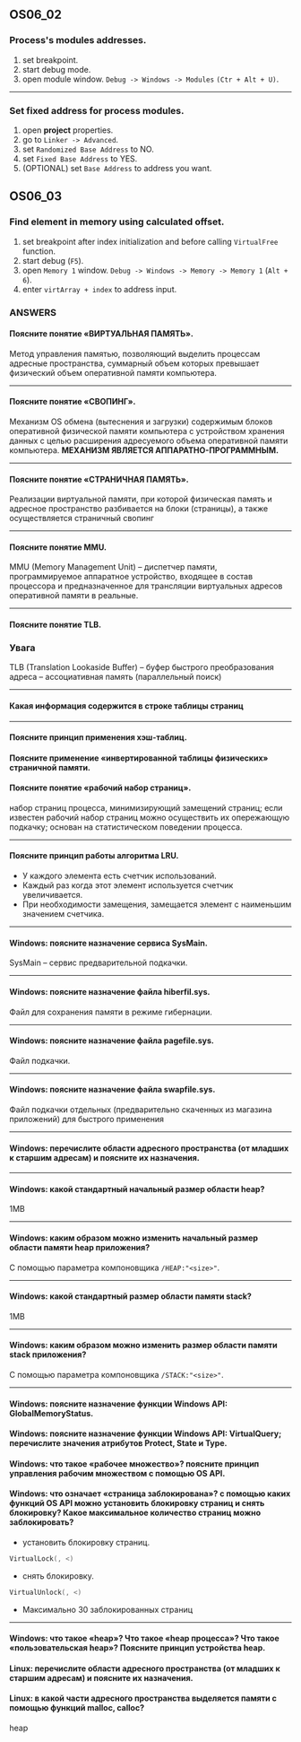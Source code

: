 ## OS06_02

### Process's modules addresses.

1. set breakpoint.
2. start debug mode.
3. open module window. `Debug -> Windows -> Modules` `(Ctr + Alt + U)`.
---
### Set fixed address for process modules.

1. open **project** properties. 
2. go to `Linker -> Advanced`.
3. set `Randomized Base Address` to NO.
4. set `Fixed Base Address` to YES.
5. (OPTIONAL) set `Base Address` to address you want.

## OS06_03

### Find element in memory using calculated offset.

1. set breakpoint after index initialization and before calling `VirtualFree` function.
2. start debug (`F5`).
3. open `Memory 1` window. `Debug -> Windows -> Memory -> Memory 1` (`Alt + 6`).
4. enter `virtArray + index` to address input.

### ANSWERS

#### Поясните понятие «ВИРТУАЛЬНАЯ ПАМЯТЬ».

Метод управления памятью,
позволяющий выделить процессам адресные
пространства, суммарный объем которых превышает
физический объем оперативной памяти компьютера.

---
#### Поясните понятие «СВОПИНГ».

Механизм OS обмена (вытеснения и
загрузки) содержимым блоков оперативной физической
памяти компьютера с устройством хранения данных с
целью расширения адресуемого объема оперативной памяти
компьютера. **МЕХАНИЗМ ЯВЛЯЕТСЯ АППАРАТНО-ПРОГРАММНЫМ.**

---
#### Поясните понятие «СТРАНИЧНАЯ ПАМЯТЬ».

Реализации виртуальной памяти,
при которой физическая память и адресное пространство
разбивается на блоки (страницы), а также осуществляется
страничный свопинг

---
#### Поясните понятие MMU.

MMU (Memory Management Unit) – диспетчер памяти, 
программируемое аппаратное устройство, входящее в
состав процессора и предназначенное для трансляции
виртуальных адресов оперативной памяти в реальные.

---
#### Поясните понятие TLB.


### Увага

TLB (Translation Lookaside Buffer) – буфер быстрого
преобразования адреса – ассоциативная память
(параллельный поиск)

---
#### Какая информация содержится в строке таблицы страниц



---
#### Поясните принцип применения хэш-таблиц.
#### Поясните применение «инвертированной таблицы физических» страничной памяти.
#### Поясните понятие «рабочий набор страниц».

набор страниц процесса, минимизирующий замещений страниц;
если известен рабочий набор страниц можно осуществить их опережающую подкачку;
основан на статистическом поведении процесса.

---
#### Поясните принцип работы алгоритма LRU.

- У каждого элемента есть счетчик использований.
- Каждый раз когда этот элемент используется счетчик увеличивается.
- При необходимости замещения, замещается элемент с наименьшим значением счетчика. 

---
#### Windows: поясните назначение сервиса SysMain.

SysMain – сервис предварительной подкачки.

---
#### Windows: поясните назначение файла hiberfil.sys.

Файл для сохранения памяти в режиме гибернации.

---
#### Windows: поясните назначение файла pagefile.sys.

Файл подкачки.

---
#### Windows: поясните назначение файла swapfile.sys.

Файл подкачки отдельных (предварительно скаченных из магазина приложений) для быстрого
применения

---
#### Windows: перечислите области адресного пространства (от младших к старшим адресам) и поясните их назначения.



---
#### Windows: какой стандартный начальный размер области heap?

1MB

---
#### Windows: каким образом можно изменить начальный размер области памяти heap приложения?

С помощью параметра компоновщика `/HEAP:"<size>"`.

---
#### Windows: какой стандартный размер области памяти stack?

1MB

---
#### Windows: каким образом можно изменить размер области памяти stack приложения?

С помощью параметра компоновщика `/STACK:"<size>"`.

---
#### Windows: поясните назначение функции Windows API: GlobalMemoryStatus.
#### Windows: поясните назначение функции Windows API: VirtualQuery; перечислите значения атрибутов Protect, State и Type.
#### Windows: что такое «рабочее множество»? поясните принцип управления рабочим множеством с помощью OS API.
#### Windows: что означает «страница заблокирована»? с помощью каких функций OS API можно установить блокировку страниц и снять блокировку? Какое максимальное количество страниц можно заблокировать?

- установить блокировку страниц.

```c++
VirtualLock(, <)
```

- снять блокировку.

```c++
VirtualUnlock(, <)
```

- Максимально 30 заблокированных страниц

---
#### Windows: что такое «heap»? Что такое «heap процесса»? Что такое «пользовательская heap»? Поясните принцип устройства heap.
#### Linux: перечислите области адресного пространства (от младших к старшим адресам) и поясните их назначения.
#### Linux: в какой части адресного пространства выделяется памяти с помощью функций malloc, calloc?

heap

